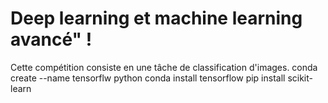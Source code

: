 # Deep learning et machine learning avancé" !
Cette compétition consiste en une tâche de classification d'images. 
conda create --name tensorflw python
conda install tensorflow
pip install scikit-learn
